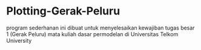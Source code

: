 # Plotting-Gerak-Peluru
program sederhanan ini dibuat untuk menyelesaikan kewajiban tugas besar 1 (Gerak Peluru) mata kuliah dasar permodelan di Universitas Telkom University
